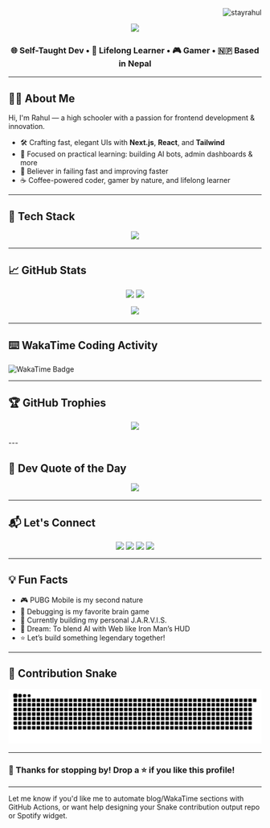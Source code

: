 <!-- Profile View Counter -->
<p align="right">
  <img src="https://komarev.com/ghpvc/?username=stayrahul&label=👁‍🗨+Views&color=blueviolet&style=for-the-badge" alt="stayrahul" />
</p>

<!-- Header: Typing Animation -->
<p align="center">
  <img src="https://readme-typing-svg.demolab.com?font=Fira+Code&weight=500&size=24&pause=1000&color=F59E0B&center=true&vCenter=true&width=435&lines=Hey!+I'm+Rahul+Kushwaha+%F0%9F%91%8B;Frontend+Ninja+%F0%9F%9A%80;AI+Explorer+%F0%9F%A7%90;Gamer+%F0%9F%8E%AE;Open+Sourcerer+%F0%9F%94%A5" />
</p>

<h3 align="center">🌐 Self-Taught Dev • 🧠 Lifelong Learner • 🎮 Gamer • 🇳🇵 Based in Nepal</h3>

---

## 🧑‍💻 About Me

Hi, I'm Rahul — a high schooler with a passion for frontend development & innovation.

- 🛠️ Crafting fast, elegant UIs with **Next.js**, **React**, and **Tailwind**
- 🎯 Focused on practical learning: building AI bots, admin dashboards & more
- 🚀 Believer in failing fast and improving faster
- ☕ Coffee-powered coder, gamer by nature, and lifelong learner

---

## 🚀 Tech Stack

<p align="center">
  <img src="https://skillicons.dev/icons?i=nextjs,react,ts,js,tailwind,html,css,figma,nodejs,vercel,git,github,prisma,mongodb" />
</p>

---

## 📈 GitHub Stats

<p align="center">
  <img src="https://github-readme-stats.vercel.app/api?username=stayrahul&show_icons=true&theme=tokyonight&hide_border=true" width="48%" />
  <img src="https://streak-stats.demolab.com/?user=stayrahul&theme=tokyonight&hide_border=true" width="48%" />
</p>
<p align="center">
  <img src="https://github-readme-stats.vercel.app/api/top-langs/?username=stayrahul&layout=compact&theme=tokyonight&hide_border=true" width="48%" />
</p>

---


## ⌨️ WakaTime Coding Activity

![WakaTime Badge](https://wakatime.com/badge/user/e74fea55-bc3f-4cc8-9140-844308e3a503.svg)

---

## 🏆 GitHub Trophies

<p align="center">
  <img src="https://github-profile-trophy.vercel.app/?username=stayrahul&theme=radical&margin-w=10&margin-h=15" />
</p>
---

## 💬 Dev Quote of the Day

<p align="center">
  <img src="https://quotes-github-readme.vercel.app/api?type=horizontal&theme=tokyonight" />
</p>

---


## 📬 Let's Connect

<p align="center">
  <a href="https://www.facebook.com/stayrahul" target="_blank"><img src="https://img.shields.io/badge/Facebook-1877F2?style=for-the-badge&logo=facebook&logoColor=white" /></a>
  <a href="https://instagram.com/stayrahul" target="_blank"><img src="https://img.shields.io/badge/Instagram-E4405F?style=for-the-badge&logo=instagram&logoColor=white" /></a>
  <a href="mailto:rahul7926963@gmail.com"><img src="https://img.shields.io/badge/Gmail-D14836?style=for-the-badge&logo=gmail&logoColor=white" /></a>
  <a href="https://stayrahul.me" target="_blank"><img src="https://img.shields.io/badge/Portfolio-000?style=for-the-badge&logo=vercel&logoColor=white" /></a>
</p>

---

## 💡 Fun Facts

- 🎮 PUBG Mobile is my second nature  
- 🧠 Debugging is my favorite brain game  
- 🤖 Currently building my personal J.A.R.V.I.S.  
- 🔭 Dream: To blend AI with Web like Iron Man’s HUD  
- ⭐ Let’s build something legendary together!

---

## 🐍 Contribution Snake

<p align="center">
  <picture>
    <source media="(prefers-color-scheme: dark)" srcset="https://github.com/stayrahul/stayrahul/blob/output/github-contribution-grid-snake-dark.svg" />
    <source media="(prefers-color-scheme: light)" srcset="https://github.com/stayrahul/stayrahul/blob/output/github-contribution-grid-snake.svg" />
    <img src="https://github.com/stayrahul/stayrahul/blob/output/github-contribution-grid-snake.svg" alt="github contribution snake animation" />
  </picture>
</p>

---


### 🙌 Thanks for stopping by! Drop a ⭐ if you like this profile!

---

Let me know if you'd like me to automate blog/WakaTime sections with GitHub Actions, or want help designing your Snake contribution output repo or Spotify widget.
